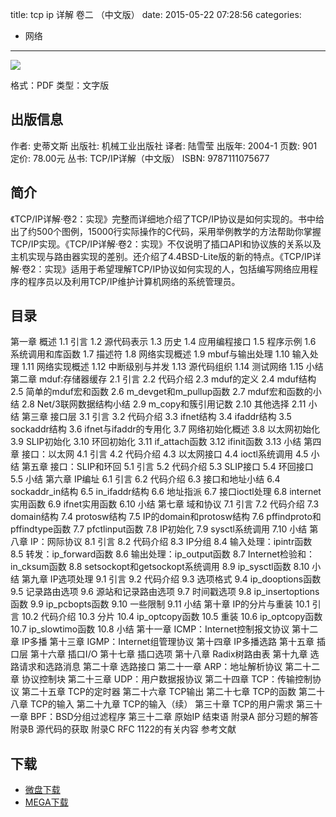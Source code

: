 title: tcp ip 详解 卷二 （中文版）
date: 2015-05-22 07:28:56
categories:
  - 网络
---

![](http://img3.douban.com/lpic/s2414170.jpg)

格式：PDF
类型：文字版

<!--more-->

## 出版信息 ##

作者: 史蒂文斯 
出版社: 机械工业出版社
译者: 陆雪莹 
出版年: 2004-1
页数: 901
定价: 78.00元
丛书: TCP/IP详解（中文版）
ISBN: 9787111075677

## 简介 ##

《TCP/IP详解·卷2：实现》完整而详细地介绍了TCP/IP协议是如何实现的。书中给出了约500个图例，15000行实际操作的C代码，采用举例教学的方法帮助你掌握TCP/IP实现。《TCP/IP详解·卷2：实现》不仅说明了插口API和协议族的关系以及主机实现与路由器实现的差别。还介绍了4.4BSD-Lite版的新的特点。《TCP/IP详解·卷2：实现》适用于希望理解TCP/IP协议如何实现的人，包括编写网络应用程序的程序员以及利用TCP/IP维护计算机网络的系统管理员。

## 目录 ##

第一章 概述
1.1 引言
1.2 源代码表示
1.3 历史
1.4 应用编程接口
1.5 程序示例
1.6 系统调用和库函数
1.7 描述符
1.8 网络实现概述
1.9 mbuf与输出处理
1.10 输入处理
1.11 网络实现概述
1.12 中断级别与并发
1.13 源代码组织
1.14 测试网络
1.15 小结
第二章 mduf:存储器缓存
2.1 引言
2.2 代码介绍
2.3 mduf的定义
2.4 mduf结构
2.5 简单的mduf宏和函数
2.6 m_devget和m_pullup函数
2.7 mduf宏和函数的小结
2.8 Net/3联网数据结构小结
2.9 m_copy和簇引用记数
2.10 其他选择
2.11 小结
第三章 接口层
3.1 引言
3.2 代码介绍
3.3 ifnet结构
3.4 ifaddr结构
3.5 sockaddr结构
3.6 ifnet与ifaddr的专用化
3.7 网络初始化概述
3.8 以太网初始化
3.9 SLIP初始化
3.10 环回初始化
3.11 if_attach函数
3.12 ifinit函数
3.13 小结
第四章 接口：以太网
4.1 引言
4.2 代码介绍
4.3 以太网接口
4.4 ioctl系统调用
4.5 小结
第五章 接口：SLIP和环回
5.1 引言
5.2 代码介绍
5.3 SLIP接口
5.4 环回接口
5.5 小结
第六章 IP编址
6.1 引言
6.2 代码介绍
6.3 接口和地址小结
6.4 sockaddr_in结构
6.5 in_ifaddr结构
6.6 地址指派
6.7 接口ioctl处理
6.8 internet实用函数
6.9 ifnet实用函数
6.10 小结
第七章 域和协议
7.1 引言
7.2 代码介绍
7.3 domain结构
7.4 protosw结构
7.5 IP的domain和protosw结构
7.6 pffindproto和pffindtype函数
7.7 pfctlinput函数
7.8 IP初始化
7.9 sysctl系统调用
7.10 小结
第八章 IP：网际协议
8.1 引言
8.2 代码介绍
8.3 IP分组
8.4 输入处理：ipintr函数
8.5 转发：ip_forward函数
8.6 输出处理：ip_output函数
8.7 Internet检验和：in_cksum函数
8.8 setsockopt和getsockopt系统调用
8.9 ip_sysctl函数
8.10 小结
第九章 IP选项处理
9.1 引言
9.2 代码介绍
9.3 选项格式
9.4 ip_dooptions函数
9.5 记录路由选项
9.6 源站和记录路由选项
9.7 时间戳选项
9.8 ip_insertoptions函数
9.9 ip_pcbopts函数
9.10 一些限制
9.11 小结
第十章 IP的分片与重装
10.1 引言
10.2 代码介绍
10.3 分片
10.4 ip_optcopy函数
10.5 重装
10.6 ip_optcopy函数
10.7 ip_slowtimo函数
10.8 小结
第十一章 ICMP：Internet控制报文协议
第十二章 IP多播
第十三章 IGMP：Internet组管理协议
第十四章 IP多播选路
第十五章 插口层
第十六章 插口I/O
第十七章 插口选项
第十八章 Radix树路由表
第十九章 选路请求和选路消息
第二十章 选路接口
第二十一章 ARP：地址解析协议
第二十二章 协议控制块
第二十三章 UDP：用户数据报协议
第二十四章 TCP：传输控制协议
第二十五章 TCP的定时器
第二十六章 TCP输出
第二十七章 TCP的函数
第二十八章 TCP的输入
第二十九章 TCP的输入（续）
第三十章 TCP的用户需求
第三十一章 BPF：BSD分组过滤程序
第三十二章 原始IP
结束语
附录A 部分习题的解答
附录B 源代码的获取
附录C RFC 1122的有关内容
参考文献

## 下载 ##

+ [微盘下载](http://vdisk.weibo.com/s/aADaW4YRFwzrq)
+ [MEGA下载](https://mega.co.nz/#!XAskkCZB!MYKYyXpoqOJ_0EaP2hTc-AD1i9z7cDQBliBgxbYtIn4)